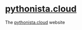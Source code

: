 # [pythonista.cloud](http://pythonista.cloud/)

The [pythonista.cloud](http://pythonista.cloud/) website
